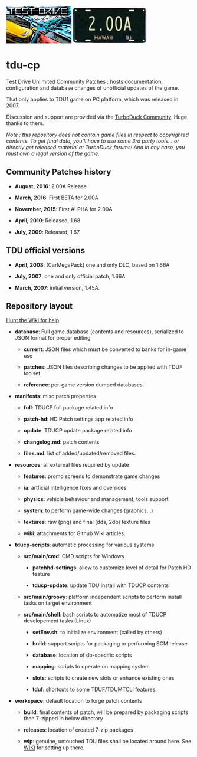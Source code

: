 ![TDU Splash](https://github.com/djey47/tdu-cp/raw/master/tdu_splash.png) ![License Splash](https://github.com/djey47/tdu-cp/raw/master/license_splash.png)

# tdu-cp
Test Drive Unlimited Community Patches : hosts documentation, configuration and database changes of unofficial updates of the game.

That only applies to TDU1 game on PC platform, which was released in 2007.

Discussion and support are provided via the [TurboDuck Community](http://forum.turboduck.net/forums/51-tdu-mod-shop). Huge thanks to them.

*Note : this repository does not contain game files in respect to copyrighted contents. To get final data, you'll have to use some 3rd party tools... or directly get released material at TurboDuck forums! And in any case, you must own a legal version of the game.*


## Community Patches history

- **August, 2016**: 2.00A Release

- **March, 2016**: First BETA for 2.00A

- **November, 2015**: First ALPHA for 2.00A

- **April, 2010**: Released, 1.68

- **July, 2009**: Released, 1.67.

## TDU official versions

- **April, 2008**: (CarMegaPack) one and only DLC, based on 1.66A

- **July, 2007**: one and only official patch, 1.66A

- **March, 2007**: initial version, 1.45A.

## Repository layout

[Hunt the Wiki for help](https://github.com/djey47/tdu-cp/wiki)

- **database**: Full game database (contents and resources), serialized to JSON format for proper editing

    - **current**: JSON files which must be converted to banks for in-game use
    
    - **patches**: JSON files describing changes to be applied with TDUF toolset

    - **reference**: per-game version dumped databases.

- **manifests**: misc patch properties

    - **full**: TDUCP full package related info
    
    - **patch-hd**: HD Patch settings app related info
    
    - **update**: TDUCP update package related info
    
    - **changelog.md**: patch contents

    - **files.md**: list of added/updated/removed files.
  
- **resources**: all external files required by update

    - **features**: promo screens to demonstrate game changes

    - **ia**: artficial intelligence fixes and overrides

    - **physics**: vehicle behaviour and management, tools support

    - **system**: to perform game-wide changes (graphics...)

    - **textures**: raw (png) and final (dds, 2db) texture files

    - **wiki**: attachments for Github Wiki articles.
    
- **tducp-scripts**: automatic processing for various systems 

    - **src/main/cmd**: CMD scripts for Windows
    
        - **patchhd-settings**: allow to customize level of detail for Patch HD feature
        
        - **tducp-update**: update TDU install with TDUCP contents
                            
    - **src/main/groovy**: platform independent scripts to perform install tasks on target environment 

    - **src/main/shell**: bash scripts to automatize most of TDUCP developement tasks (Linux) 

        - **setEnv.sh**: to initialize environment (called by others)
        
        - **build**: support scripts for packaging or performing SCM release
    
        - **database**: location of db-specific scripts
    
        - **mapping**: scripts to operate on mapping system
    
        - **slots**: scripts to create new slots or enhance existing ones
    
        - **tduf**: shortcuts to some TDUF/TDUMTCLI features.

- **workspace**: default location to forge patch contents

    - **build**: final contents of patch, will be prepared by packaging scripts then 7-zipped in below directory

    - **releases**: location of created 7-zip packages
    
    - **wip**: genuine, untouched TDU files shall be located around here. See [WIKI](https://github.com/djey47/tdu-cp/wiki/Setting-up-project-workspace) for setting up there.
